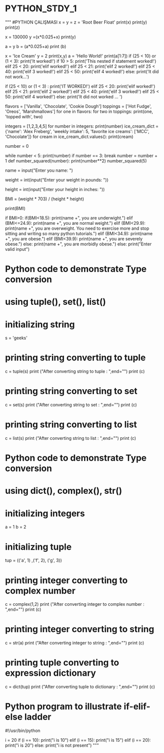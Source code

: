 # PYTHON_STDY_1
"""
#PYTHON ÇALIŞMASI 
x = y = z = 'Root Beer Float'
print(x)
print(y)
print(z)

x = 130000 
y =(x*0.025+x)
print(y) 

a = y
b = (a*0.025+a)
print (b)

x = 'Ice Cream'
y = 2
print(x,y)
a = 'Hello World!'
print(a[1:7]) 
 if (25 < 10) or (1 < 3):
    print('It worked!')
    if 10 > 5:
        print('This nested if statement worked!')
elif 25 < 20:
    print('elif worked!')
elif 25 < 21:
    print('elif 2 worked!')
elif 25 < 40:
    print('elif 3 worked!')
elif 25 < 50:
    print('elif 4 worked!')
else:
    print('It did not work...')

if (25 < 10) or (1 < 3) :
    print('IT WORKED!')
elif 25 < 20:
    print('elif worked!')
elif 25 < 21:
    print('elif 2 worked!')
elif 25 < 40:
    print('elif 3 worked!')
elif 25 < 50: 
    print('elif 4 worked!')
else: 
    print('It did not worked ... ')

flavors = ['Vanilla', 'Chocolate', 'Cookie Dough']
toppings = ['Hot Fudge', 'Oreos', 'Marshmallows']
for one in flavors:
    for two in toppings:
        print(one, 'topped with', two)

integers = [1,2,3,4,5]
for number in integers:
    print(number) 
ice_cream_dict = {'name': 'Alex Freberg', 'weekly intake': 5, 'favorite ice creams': ['MCC', 'Chocolate']}
for cream in ice_cream_dict.values():
    print(cream)

number = 0

while number < 5:
    print(number)
    if number == 3:
        break
    number = number + 1
def number_squared(number):
    print(number**2)
number_squared(5)

name = input("Enter you name: ")

weight = int(input("Enter your weight in pounds: "))

height = int(input("Enter your height in inches: "))

BMI = (weight * 703) / (height * height)

print(BMI)

if BMI>0:
    if(BMI<18.5):
        print(name +", you are underwight.")
    elif (BMI<=24.9):
        print(name +", you are normal weight.")
    elif (BMI<29.9):
        print(name +", you are overweight. You need to exercise more and stop sitting and writing so many python tutorials.")
    elif (BMI<34.9):
        print(name +", you are obese.")
    elif (BMI<39.9):
        print(name +", you are severely obese.")
    else:
        print(name +", you are morbidly obese.")
else:
    print("Enter valid input")

# Python code to demonstrate Type conversion
# using  tuple(), set(), list()
  
# initializing string
s = 'geeks'
  
# printing string converting to tuple
c = tuple(s)
print ("After converting string to tuple : ",end="")
print (c)
  
# printing string converting to set
c = set(s)
print ("After converting string to set : ",end="")
print (c)
  
# printing string converting to list
c = list(s)
print ("After converting string to list : ",end="")
print (c)

# Python code to demonstrate Type conversion
# using  dict(), complex(), str()
  
# initializing integers
a = 1
b = 2
  
# initializing tuple
tup = (('a', 1) ,('f', 2), ('g', 3))
  
# printing integer converting to complex number
c = complex(1,2)
print ("After converting integer to complex number : ",end="")
print (c)
  
# printing integer converting to string
c = str(a)
print ("After converting integer to string : ",end="")
print (c)
  
# printing tuple converting to expression dictionary
c = dict(tup)
print ("After converting tuple to dictionary : ",end="")
print (c)

# Python program to illustrate if-elif-else ladder
#!/usr/bin/python
 
i = 20
if (i == 10):
    print("i is 10")
elif (i == 15):
    print("i is 15")
elif (i == 20):
    print("i is 20") 
else:
    print("i is not present")
"""

